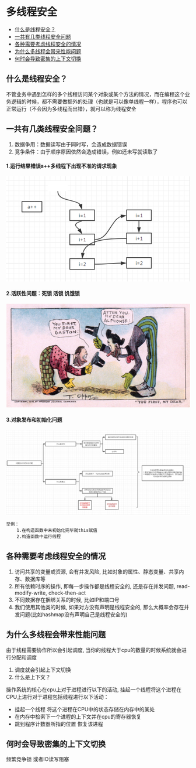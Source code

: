 # 多线程安全
<!-- MarkdownTOC -->
* [什么是线程安全？](#什么是线程安全)
* [一共有几类线程安全问题](#一共有几类线程安全问题)
* [各种需要考虑线程安全的情况](#各种需要考虑线程安全的情况)
* [为什么多线程会带来性能问题](#为什么多线程会带来性能问题)
* [何时会导致密集的上下文切换](#何时会导致密集的上下文切换)
<!-- MarkdownTOC -->

## 什么是线程安全？

不管业务中遇到怎样的多个线程访问某个对象或某个方法的情况，而在编程这个业务逻辑的时候，都不需要做额外的处理（也就是可以像单线程一样），程序也可以
正常运行（不会因为多线程而出错），就可以称为线程安全

## 一共有几类线程安全问题？

1. 数据争用：数据读写由于同时写，会造成数据错误
2. 竞争条件：由于顺序原因依然会造成错误，例如还未写就读取了

#### 1.运行结果错误a++多线程下出现不准的请求现象

![a++](https://raw.githubusercontent.com/EruDev/md-picture/master/img/1590820553.png)

#### 2.活跃性问题：死锁 活锁 饥饿锁

![死锁](https://raw.githubusercontent.com/EruDev/md-picture/master/img/1590820570.png)

#### 3.对象发布和初始化问题

![对象发布和初始化问题](https://raw.githubusercontent.com/EruDev/md-picture/master/img/1590821673.PNG)

```markdown
举例：
    1.在构造函数中未初始化完毕就this赋值
    2.构造函数中运行线程
```

## 各种需要考虑线程安全的情况

1. 访问共享的变量或资源, 会有并发风险, 比如对象的属性、静态变量、共享内存、数据库等
2. 所有依赖时序的操作, 即每一步操作都是线程安全的, 还是存在并发问题, read-modify-write, check-then-act
3. 不同数据存在捆绑关系的时候, 比如IP和端口号
4. 我们使用其他类的时候, 如果对方没有声明是线程安全的, 那么大概率会存在并发问题(比如hashmap没有声明自己是线程安全的)

## 为什么多线程会带来性能问题

由于线程需要协作所以会引起调度, 当你的线程大于cpu的数量的时候系统就会进行分配和调度

1. 调度就会引起上下文切换
2. 什么是上下文？

操作系统的核心在cpu上对于进程进行以下的活动, 挂起一个线程将这个进程在CPU上进行对于进程包括线程进行以下活动：
- 挂起一个线程 将这个进程在CPU中的状态存储在内存中的某处
- 在内存中检索下一个进程的上下文并在cpu的寄存器恢复
- 跳到程序计数器所指的位置 恢复该进程

## 何时会导致密集的上下文切换

频繁竞争锁 或者IO读写阻塞

